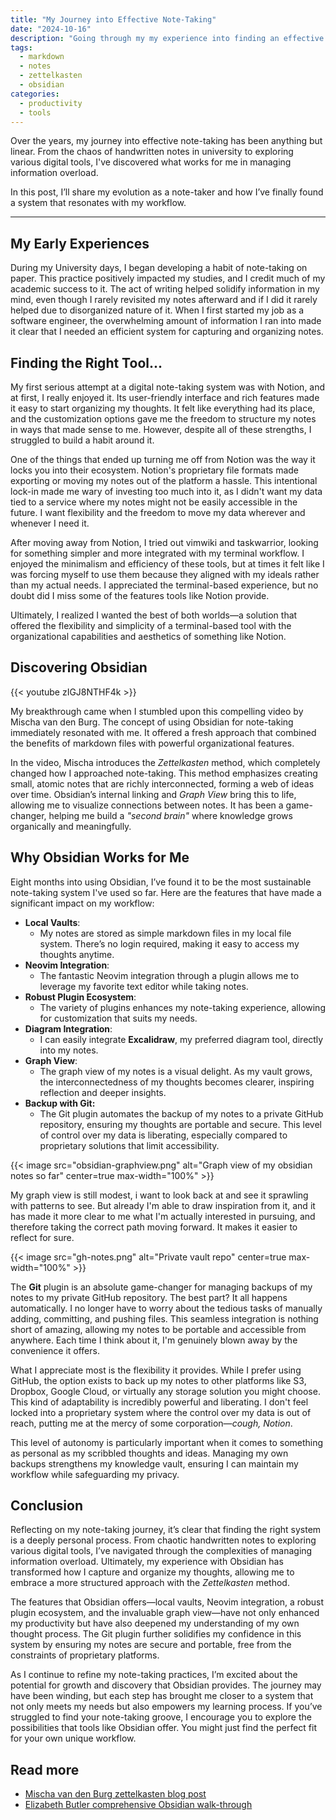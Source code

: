 ```yaml
---
title: "My Journey into Effective Note-Taking"
date: "2024-10-16"
description: "Going through my my experience into finding an effective note taking strategy"
tags:
  - markdown
  - notes
  - zettelkasten
  - obsidian
categories:
  - productivity
  - tools
---
```


Over the years, my journey into effective note-taking has been anything but linear.
From the chaos of handwritten notes in university to exploring various digital tools, I've discovered what works for me in managing information overload.

<!--more-->

In this post, I’ll share my evolution as a note-taker and how I’ve finally found a system that resonates with my workflow.

---

## My Early Experiences

During my University days, I began developing a habit of note-taking on paper. This practice positively impacted my studies, and I credit much of my academic success to it. The act of writing helped solidify information in my mind, even though I rarely revisited my notes afterward and if I did it rarely helped due to disorganized nature of it. When I first started my job as a software engineer, the overwhelming amount of information I ran into made it clear that I needed an efficient system for capturing and organizing notes.

## Finding the Right Tool...

My first serious attempt at a digital note-taking system was with Notion, and at first, I really enjoyed it. Its user-friendly interface and rich features made it easy to start organizing my thoughts. It felt like everything had its place, and the customization options gave me the freedom to structure my notes in ways that made sense to me. However, despite all of these strengths, I struggled to build a habit around it.

One of the things that ended up turning me off from Notion was the way it locks you into their ecosystem. Notion's proprietary file formats made exporting or moving my notes out of the platform a hassle. This intentional lock-in made me wary of investing too much into it, as I didn't want my data tied to a service where my notes might not be easily accessible in the future. I want flexibility and the freedom to move my data wherever and whenever I need it.

After moving away from Notion, I tried out vimwiki and taskwarrior, looking for something simpler and more integrated with my terminal workflow. I enjoyed the minimalism and efficiency of these tools, but at times it felt like I was forcing myself to use them because they aligned with my ideals rather than my actual needs. I appreciated the terminal-based experience, but no doubt did I miss some of the features tools like Notion provide.

Ultimately, I realized I wanted the best of both worlds—a solution that offered the flexibility and simplicity of a terminal-based tool with the organizational capabilities and aesthetics of something like Notion.

## Discovering Obsidian

{{< youtube zIGJ8NTHF4k >}}

My breakthrough came when I stumbled upon this compelling video by Mischa van den Burg. The concept of using Obsidian for note-taking immediately resonated with me. It offered a fresh approach that combined the benefits of markdown files with powerful organizational features.

In the video, Mischa introduces the _Zettelkasten_ method, which completely changed how I approached note-taking. This method emphasizes creating small, atomic notes that are richly interconnected, forming a web of ideas over time. Obsidian’s internal linking and _Graph View_ bring this to life, allowing me to visualize connections between notes. It has been a game-changer, helping me build a _"second brain"_ where knowledge grows organically and meaningfully.

## Why Obsidian Works for Me

Eight months into using Obsidian, I’ve found it to be the most sustainable note-taking system I've used so far. Here are the features that have made a significant impact on my workflow:

- **Local Vaults**:
  - My notes are stored as simple markdown files in my local file system. There’s no login required, making it easy to access my thoughts anytime.
- **Neovim Integration**:
  - The fantastic Neovim integration through a plugin allows me to leverage my favorite text editor while taking notes.
- **Robust Plugin Ecosystem**:
  - The variety of plugins enhances my note-taking experience, allowing for customization that suits my needs.
- **Diagram Integration**:
  - I can easily integrate **Excalidraw**, my preferred diagram tool, directly into my notes.
- **Graph View**:
  - The graph view of my notes is a visual delight. As my vault grows, the interconnectedness of my thoughts becomes clearer, inspiring reflection and deeper insights.
- **Backup with Git:**
  - The Git plugin automates the backup of my notes to a private GitHub repository, ensuring my thoughts are portable and secure. This level of control over my data is liberating, especially compared to proprietary solutions that limit accessibility.

{{< image src="obsidian-graphview.png" alt="Graph view of my obsidian notes so far" center=true max-width="100%" >}}

My graph view is still modest, i want to look back at and see it sprawling with patterns to see. But already I'm able to draw inspiration from it, and it has made it more clear to me what I'm actually interested in pursuing, and therefore taking the correct path moving forward. It makes it easier to reflect for sure.

{{< image src="gh-notes.png" alt="Private vault repo" center=true max-width="100%" >}}

The **Git** plugin is an absolute game-changer for managing backups of my notes to my private GitHub repository. The best part? It all happens automatically. I no longer have to worry about the tedious tasks of manually adding, committing, and pushing files. This seamless integration is nothing short of amazing, allowing my notes to be portable and accessible from anywhere. Each time I think about it, I'm genuinely blown away by the convenience it offers.

What I appreciate most is the flexibility it provides. While I prefer using GitHub, the option exists to back up my notes to other platforms like S3, Dropbox, Google Cloud, or virtually any storage solution you might choose. This kind of adaptability is incredibly powerful and liberating. I don't feel locked into a proprietary system where the control over my data is out of reach, putting me at the mercy of some corporation—_cough, Notion_.

This level of autonomy is particularly important when it comes to something as personal as my scribbled thoughts and ideas. Managing my own backups strengthens my knowledge vault, ensuring I can maintain my workflow while safeguarding my privacy.

## Conclusion

Reflecting on my note-taking journey, it’s clear that finding the right system is a deeply personal process. From chaotic handwritten notes to exploring various digital tools, I’ve navigated through the complexities of managing information overload. Ultimately, my experience with Obsidian has transformed how I capture and organize my thoughts, allowing me to embrace a more structured approach with the _Zettelkasten_ method.

The features that Obsidian offers—local vaults, Neovim integration, a robust plugin ecosystem, and the invaluable graph view—have not only enhanced my productivity but have also deepened my understanding of my own thought process. The Git plugin further solidifies my confidence in this system by ensuring my notes are secure and portable, free from the constraints of proprietary platforms.

As I continue to refine my note-taking practices, I’m excited about the potential for growth and discovery that Obsidian provides. The journey may have been winding, but each step has brought me closer to a system that not only meets my needs but also empowers my learning process. If you’ve struggled to find your note-taking groove, I encourage you to explore the possibilities that tools like Obsidian offer. You might just find the perfect fit for your own unique workflow.

## Read more

- [Mischa van den Burg zettelkasten blog post](https://mischavandenburg.com/zet/neovim-zettelkasten/)
- [Elizabeth Butler comprehensive Obsidian walk-through](https://elizabethbutlermd.com/obsidian-notes/#Who_is_Obsidian_best_for)
